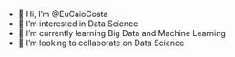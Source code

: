 - 👋 Hi, I’m @EuCaioCosta
- 👀 I’m interested in Data Science
- 🌱 I’m currently learning Big Data and Machine Learning
- 💞️ I’m looking to collaborate on  Data Science


<!---
EuCaioCosta/EuCaioCosta is a ✨ special ✨ repository because its `README.md` (this file) appears on your GitHub profile.
You can click the Preview link to take a look at your changes.
--->
